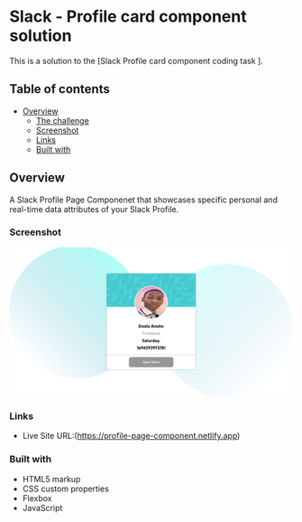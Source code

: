 # Slack - Profile card component solution

This is a solution to the [Slack Profile card component coding task ].

## Table of contents

- [Overview](#overview)
  - [The challenge](#the-challenge)
  - [Screenshot](#screenshot)
  - [Links](#links)
  - [Built with](#built-with)


## Overview
A Slack Profile Page Componenet that showcases specific personal and real-time data attributes of your Slack Profile.

### Screenshot

<img src="images/screenshot.png">


### Links

- Live Site URL:(https://profile-page-component.netlify.app)


### Built with

- HTML5 markup
- CSS custom properties
- Flexbox
- JavaScript

